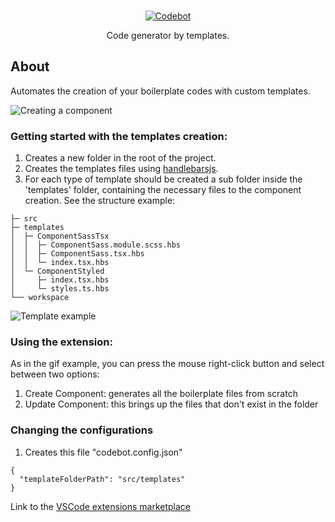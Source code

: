 </br>
<p align="center">
 <a target="_blank" href="https://marketplace.visualstudio.com/items?itemName=douglasgomes98.codebot">
 <img alt='Codebot' src='https://raw.githubusercontent.com/douglasgomes98/codebot/main/assets/logo-codebot.png' />
 </a>
<p align="center"> Code generator by templates. </p>
</p>

## About

<p> Automates the creation of your boilerplate codes with custom templates. </p>

![Creating a component](/assets/codebot.gif)

### Getting started with the templates creation:

1. Creates a new folder in the root of the project.
2. Creates the templates files using [handlebarsjs](https://handlebarsjs.com/).
3. For each type of template should be created a sub folder inside the 'templates' folder, containing the necessary files to the component creation. See the structure example:

```
├─ src
├─ templates
│  ├─ ComponentSassTsx
│  │  ├─ ComponentSass.module.scss.hbs
│  │  ├─ ComponentSass.tsx.hbs
│  │  └─ index.tsx.hbs
│  └─ ComponentStyled
│     ├─ index.tsx.hbs
│     └─ styles.ts.hbs
└── workspace
```

![Template example](/assets/componenthbsexample.png)

### Using the extension:
As in the gif example, you can press the mouse right-click button and select between two options:
1. Create Component: generates all the boilerplate files from scratch
2. Update Component: this brings up the files that don't exist in the folder

### Changing the configurations

1. Creates this file "codebot.config.json"

```
{
  "templateFolderPath": "src/templates"
}
```

Link to the <a target="_blank" href="https://marketplace.visualstudio.com/items?itemName=douglasgomes98.codebot">VSCode extensions marketplace</a>

